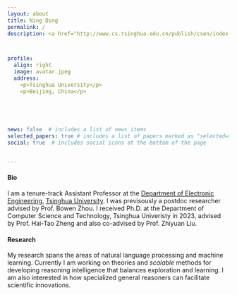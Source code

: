 ```yaml
---
layout: about
title: Ning Ding
permalink: /
description: <a href="http://www.cs.tsinghua.edu.cn/publish/csen/index.html/"><font color = "#3E3E3E">  </font></a> <a href="https://www.tsinghua.edu.cn/en/"><font color = "#3E3E3E">Tsinghua University</font></a> <br> <br><a href="https://www.google.com/maps/place/%E6%B8%85%E5%8D%8E%E5%A4%A7%E5%AD%A6/@39.9996715,116.3242552,17z/data=!3m1!4b1!4m6!3m5!1s0x35f0541fa61e3c8f:0xd95a50fee0e0e2c9!8m2!3d39.9996674!4d116.3264439!16zL20vMGprc20"><font color = "#3E3E3E"> No 1 Qinghuayuan Street, Haidian District 100084, Beijing China </font></a><br>  <a> <i class="fa fa-envelope" style="font-size:12px;color:#BB0A21">    &nbsp;</i><a href="mailto:ningding.cs@gmail.com">ningding.cs@gmail.com</a></a>



profile:
  align: right
  image: avatar.jpeg
  address: 
    <p>Tsinghua University</p>
    <p>Beijing, China</p>
    

 


news: false  # includes a list of news items
selected_papers: true # includes a list of papers marked as "selected={true}"
social: true  # includes social icons at the bottom of the page


---
```


#### Bio

I am a tenure-track Assistant Professor at the [Department of Electronic Engineering](https://www.ee.tsinghua.edu.cn/en/), [Tsinghua University](https://www.tsinghua.edu.cn/en/).
I was previsously a postdoc researcher advised by Prof. Bowen Zhou.
I received Ph.D. at the Department of Computer Science and Technology,  Tsinghua Univeristy in 2023, advised by Prof. Hai-Tao Zheng and also co-advised by Prof. Zhiyuan Liu.


#### Research
My research spans the areas of natural language processing and machine learning. 
Currently I am working on theories and *scalable* methods for developing reasoning intelligence that balances exploration and learning. I am also interested in how specialized general reasoners can facilitate scientific innovations.

